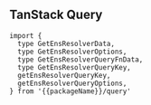 <!--
<script setup>
const packageName = 'wagmi'
</script>
-->

## TanStack Query

```ts-vue
import {
  type GetEnsResolverData,
  type GetEnsResolverOptions,
  type GetEnsResolverQueryFnData,
  type GetEnsResolverQueryKey,
  getEnsResolverQueryKey,
  getEnsResolverQueryOptions,
} from '{{packageName}}/query'
```